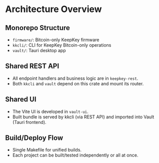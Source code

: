 # Architecture Overview

## Monorepo Structure

- `firmware/`: Bitcoin-only KeepKey firmware
- `kkcli/`: CLI for KeepKey Bitcoin-only operations
- `vault/`: Tauri desktop app

## Shared REST API
- All endpoint handlers and business logic are in `keepkey-rest`.
- Both `kkcli` and `vault` depend on this crate and mount its router.

## Shared UI
- The Vite UI is developed in `vault-ui`.
- Built bundle is served by kkcli (via REST API) and imported into Vault (Tauri frontend).

## Build/Deploy Flow
- Single Makefile for unified builds.
- Each project can be built/tested independently or all at once.
